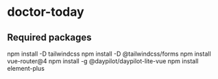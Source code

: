 # doctor-today

## Required packages
  npm install -D tailwindcss
  npm install -D @tailwindcss/forms
  npm install vue-router@4
  npm install -g @daypilot/daypilot-lite-vue
  npm install element-plus

